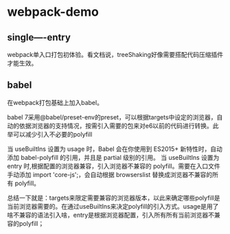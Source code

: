 # webpack-demo
## single—-entry
webpack单入口打包初体验。看文档说，treeShaking好像需要搭配代码压缩插件才能生效。

## babel
在webpack打包基础上加入babel。

babel 7采用@babel/preset-env的preset，可以根据targets中设定的浏览器，自动的依据浏览器的支持情况，按需引入需要的包来对e6以前的代码进行转换。此举可以减少引入不必要的polyfill

当 useBuiltIns 设置为 usage 时，Babel 会在你使用到 ES2015+ 新特性时，自动添加 babel-polyfill 的引用，并且是 partial 级别的引用。
当 useBuiltIns 设置为 entry 时,根据配置的浏览器兼容，引入浏览器不兼容的 polyfill。需要在入口文件手动添加 import 'core-js';，会自动根据 browserslist 替换成浏览器不兼容的所有 polyfill。

总结一下就是：targets来限定需要兼容的浏览器版本，以此来确定哪些polyfill是当前浏览器需要的。在通过useBuiltIns来决定polyfill的引入方式。usage是用了啥不兼容的语法引入啥，entry是根据浏览器配置，引入所有所有当前浏览器不兼容的polyfill；